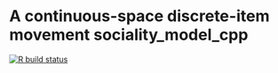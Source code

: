 # A continuous-space discrete-item movement sociality_model_cpp

<!-- badges: start -->
  [![R build status](https://github.com/pratikunterwegs/snevo/workflows/R-CMD-check/badge.svg)](https://github.com/pratikunterwegs/snevo/actions)
<!-- badges: end -->